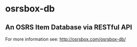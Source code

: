 # osrsbox-db
## An OSRS Item Database via RESTful API

For more information see: http://osrsbox.com/osrsbox-db/
